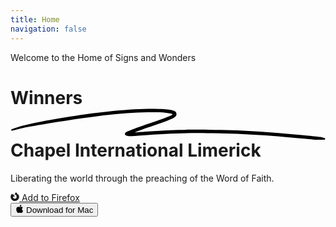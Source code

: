 ```yaml
---
title: Home
navigation: false
---
```


<div class="mx-auto max-w-full px-4 sm:px-6 lg:px-8 pt-20 pb-16 text-center lg:pt-32">
    <p class="mx-auto -mt-4 max-w-2xl text-lg tracking-tight text-slate-700 sm:mt-6">Welcome to the
        <span class="border-b border-dotted border-sky-600">Home of Signs and Wonders</span>
    </p>

  <h1 class="mx-auto max-w-full text-7xl font-bold tracking-tight text-slate-900 sm:text-7xl">
        <span class="inline-block">Winners 
            <span class="relative whitespace-nowrap text-blue-600">
            <svg aria-hidden="true" viewBox="0 0 418 42" class="absolute top-2/3 left-0 h-[0.58em] w-full fill-blue-300/70" preserveAspectRatio="none"><path d="M203.371.916c-26.013-2.078-76.686 1.963-124.73 9.946L67.3 12.749C35.421 18.062 18.2 21.766 6.004 25.934 1.244 27.561.828 27.778.874 28.61c.07 1.214.828 1.121 9.595-1.176 9.072-2.377 17.15-3.92 39.246-7.496C123.565 7.986 157.869 4.492 195.942 5.046c7.461.108 19.25 1.696 19.17 2.582-.107 1.183-7.874 4.31-25.75 10.366-21.992 7.45-35.43 12.534-36.701 13.884-2.173 2.308-.202 4.407 4.442 4.734 2.654.187 3.263.157 15.593-.78 35.401-2.686 57.944-3.488 88.365-3.143 46.327.526 75.721 2.23 130.788 7.584 19.787 1.924 20.814 1.98 24.557 1.332l.066-.011c1.201-.203 1.53-1.825.399-2.335-2.911-1.31-4.893-1.604-22.048-3.261-57.509-5.556-87.871-7.36-132.059-7.842-23.239-.254-33.617-.116-50.627.674-11.629.54-42.371 2.494-46.696 2.967-2.359.259 8.133-3.625 26.504-9.81 23.239-7.825 27.934-10.149 28.304-14.005.417-4.348-3.529-6-16.878-7.066Z"></path></svg>
            <span class="relative">Chapel</span></span>
        </span>
        <span class="inline-block">International Limerick</span>
    </h1>

  <p class="mx-auto mt-9 max-w-2xl text-lg tracking-tight text-slate-700 sm:mt-6">
        <span class="inline-block">Liberating the world through</span>
        <span class="inline-block">the preaching of the
Word of Faith.</span>
    </p>

  <div class="mt-12 flex flex-col justify-center gap-y-5 sm:mt-10 sm:flex-row sm:gap-y-0 sm:gap-x-6">
        <a class="group inline-flex items-center justify-center rounded-full py-2 px-4 text-sm font-semibold focus:outline-none focus-visible:outline-2 focus-visible:outline-offset-2 bg-slate-900 text-white hover:bg-slate-700 hover:text-slate-100 active:bg-slate-800 active:text-slate-300 focus-visible:outline-slate-900 animate-fade-in-left"
            href="#">
            <svg stroke="currentColor" fill="currentColor" stroke-width="0" role="img" viewBox="0 0 24 24"
                aria-hidden="true" class="h-3 w-3 flex-none" height="1em" width="1em"
                xmlns="http://www.w3.org/2000/svg">
                <path
                    d="M8.824 7.287c.008 0 .004 0 0 0zm-2.8-1.4c.006 0 .003 0 0 0zm16.754 2.161c-.505-1.215-1.53-2.528-2.333-2.943.654 1.283 1.033 2.57 1.177 3.53l.002.02c-1.314-3.278-3.544-4.6-5.366-7.477-.091-.147-.184-.292-.273-.446a3.545 3.545 0 01-.13-.24 2.118 2.118 0 01-.172-.46.03.03 0 00-.027-.03.038.038 0 00-.021 0l-.006.001a.037.037 0 00-.01.005L15.624 0c-2.585 1.515-3.657 4.168-3.932 5.856a6.197 6.197 0 00-2.305.587.297.297 0 00-.147.37c.057.162.24.24.396.17a5.622 5.622 0 012.008-.523l.067-.005a5.847 5.847 0 011.957.222l.095.03a5.816 5.816 0 01.616.228c.08.036.16.073.238.112l.107.055a5.835 5.835 0 01.368.211 5.953 5.953 0 012.034 2.104c-.62-.437-1.733-.868-2.803-.681 4.183 2.09 3.06 9.292-2.737 9.02a5.164 5.164 0 01-1.513-.292 4.42 4.42 0 01-.538-.232c-1.42-.735-2.593-2.121-2.74-3.806 0 0 .537-2 3.845-2 .357 0 1.38-.998 1.398-1.287-.005-.095-2.029-.9-2.817-1.677-.422-.416-.622-.616-.8-.767a3.47 3.47 0 00-.301-.227 5.388 5.388 0 01-.032-2.842c-1.195.544-2.124 1.403-2.8 2.163h-.006c-.46-.584-.428-2.51-.402-2.913-.006-.025-.343.176-.389.206-.406.29-.787.616-1.136.974-.397.403-.76.839-1.085 1.303a9.816 9.816 0 00-1.562 3.52c-.003.013-.11.487-.19 1.073-.013.09-.026.181-.037.272a7.8 7.8 0 00-.069.667l-.002.034-.023.387-.001.06C.386 18.795 5.593 24 12.016 24c5.752 0 10.527-4.176 11.463-9.661.02-.149.035-.298.052-.448.232-1.994-.025-4.09-.753-5.844z">
                </path>
            </svg>
            <span class="ml-3">Add to Firefox</span>
        </a>
        <div class="relative flex flex-1 flex-col items-stretch sm:flex-none" data-headlessui-state="">
            <button class="group inline-flex ring-1 items-center justify-center rounded-full py-2 px-4 text-sm focus:outline-none ring-slate-200 text-slate-700 hover:text-slate-900 hover:ring-slate-300 active:bg-slate-100 active:text-slate-600 focus-visible:outline-blue-600 focus-visible:ring-slate-300 animate-fade-in-right" id="headlessui-menu-button-:r4:" aria-haspopup="true" aria-expanded="false" data-headlessui-state="" type="button">
                <svg stroke="currentColor" fill="currentColor" stroke-width="0" role="img" viewBox="0 0 24 24" aria-hidden="true" class="h-3 w-3 flex-none fill-current text-blue-600" height="1em" width="1em" xmlns="http://www.w3.org/2000/svg">
                <path d="M12.152 6.896c-.948 0-2.415-1.078-3.96-1.04-2.04.027-3.91 1.183-4.961 3.014-2.117 3.675-.546 9.103 1.519 12.09 1.013 1.454 2.208 3.09 3.792 3.039 1.52-.065 2.09-.987 3.935-.987 1.831 0 2.35.987 3.96.948 1.637-.026 2.676-1.48 3.676-2.948 1.156-1.688 1.636-3.325 1.662-3.415-.039-.013-3.182-1.221-3.22-4.857-.026-3.04 2.48-4.494 2.597-4.559-1.429-2.09-3.623-2.324-4.39-2.376-2-.156-3.675 1.09-4.61 1.09zM15.53 3.83c.843-1.012 1.4-2.427 1.245-3.83-1.207.052-2.662.805-3.532 1.818-.78.896-1.454 2.338-1.273 3.714 1.338.104 2.715-.688 3.559-1.701"></path></svg>
                <span class="ml-3">Download for Mac</span>
            </button>
        </div>
    </div>

</div>



